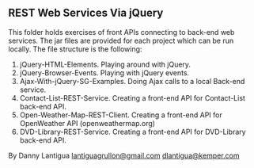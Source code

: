 ## REST Web Services Via jQuery

This folder holds exercises of front APIs connecting to back-end web services. The jar files are provided for each project which can be run locally. 
The file structure is the following:

1. jQuery-HTML-Elements. Playing around with jQuery.
2. jQuery-Browser-Events. Playing with jQuery events.
3. Ajax-With-jQuery-SG-Examples. Doing Ajax calls to a local Back-end service.
4. Contact-List-REST-Service. Creating a front-end API for Contact-List back-end API.
5. Open-Weather-Map-REST-Client. Creating a front-end API for OpenWeather API (openweathermap.org)
6. DVD-Library-REST-Service. Creating a front-end API for DVD-Library back-end API.

By Danny Lantigua
lantiguagrullon@gmail.com
dlantigua@kemper.com